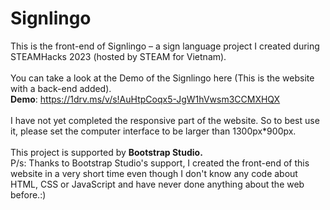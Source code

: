 # Signlingo
This is the front-end of Signlingo – a sign language project I created during STEAMHacks 2023 (hosted by STEAM for Vietnam).
<br>
<br>
You can take a look at the Demo of the Signlingo here (This is the website with a back-end added).
<br>
<b>Demo</b>: https://1drv.ms/v/s!AuHtpCoqx5-JgW1hVwsm3CCMXHQX
<br>
<br>
I have not yet completed the responsive part of the website. So to best use it, please set the computer interface to be larger than 1300px*900px.
<br>
<br>
This project is supported by <b>Bootstrap Studio.</b>
<br>
P/s: Thanks to Bootstrap Studio's support, I created the front-end of this website in a very short time even though I don't know any code about HTML, CSS or JavaScript and have never done anything about the web before.:)
